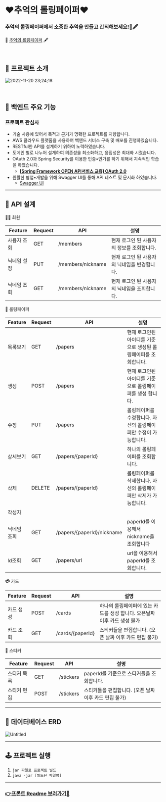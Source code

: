 # ❤추억의 롤링페이퍼❤

### 추억의 롤링페이퍼에서 소중한 추억을 만들고 간직해보세요!📜🖋

📜 [추억의 롤링페이퍼](https://rolling-paper-makers.vercel.app/) 🖋

<br/>

## 📑 프로젝트 소개
![2022-11-20 23;24;18](https://user-images.githubusercontent.com/51311690/202909665-4aa8f3a2-411e-41b9-95c0-9ccef24b6297.PNG)

<br/>

## 🎇 백엔드 주요 기능

### 프로젝트 관심사

- 기술 사용에 있어서 목적과 근거가 명확한 프로젝트를 지향합니다.
- AWS 클라우드 플랫폼을 사용하여 백엔드 서비스 구축 및 배포를 진행하였습니다.
- RESTful한 API를 설계하기 위하여 노력하였습니다.
- 도메인 별로 나누어 설계하여 의존성을 최소화하고, 응집성은 최대화 시켰습니다.
- OAuth 2.0과 Spring Security를 이용한 인증•인가를 하기 위해서 지속적인 학습을 하였습니다.
    - **[[Spring Framework OPEN API서비스 교육] OAuth 2.0](https://mntdev.tistory.com/47)**
- 원활한 협업•개발을 위해 Swagger UI를 통해 API 테스트 및 문서화 하였습니다.
    - [Swagger UI](https://www.memory-rolling-paper-api.link/swagger-ui/index.html)

---

## 📜 API 설계

🙍‍♂️ 회원

| Feature | Request | API | 설명 |
| --- | --- | --- | --- |
| 사용자 조회 | GET | /members | 현재 로그인 된 사용자의 정보를 조회합니다. |
| 닉네임 설정 | PUT | /members/nickname | 현재 로그인 된 사용자의 닉네임을 변경합니다. |
| 닉네임 조회 | GET | /members/nickname | 현재 로그인 된 사용자의 닉네임을 조회합니다. |

📰 롤링페이퍼

| Feature | Request | API | 설명 |
| --- | --- | --- | --- |
| 목록보기 | GET | /papers | 현재 로그인된 아이디를 기준으로 생성된 롤링페이퍼를 조회합니다. |
| 생성 | POST | /papers | 현재 로그인된 아이디를 기준으로 롤링페이퍼를 생성 합니다. |
| 수정 | PUT | /papers | 롤링페이퍼를 수정합니다. 자신의 롤링페이퍼만 수정이 가능합니다. |
| 상세보기 | GET | /papers/{paperId} | 하나의 롤링페이퍼를 조회합니다. |
| 삭제 | DELETE | /papers/{paperId} | 롤링페이퍼를 삭제합니다. 자신의 롤링페이퍼만 삭제가 가능합니다. |
| 작성자 
닉네임 조회 | GET | /papers/{paperId}/nickname | paperId를 이용해서 nickname을 조회합니다 |
| Id조회 | GET | /papers/url | url을 이용해서 paperId를 조회합니다. |

****💳**** 카드

| Feature | Request | API | 설명 |
| --- | --- | --- | --- |
| 카드 생성 | POST | /cards | 하나의 롤링페이퍼에 있는 카드를 생성 합니다. 오픈날짜 이후 카드 생성 불가 |
| 카드 조회 | GET | /cards/{paperId} | 스티커들을 편집합니다. (오픈 날짜 이후 카드 편집 불가) |

🎀 스티커

| Feature | Request | API | 설명 |
| --- | --- | --- | --- |
| 스티커 목록 | GET | /stickers | paperId를 기준으로 스티커들을 조회합니다. |
| 스티커 편집 | POST | /stickers | 스티커들을 편집합니다. (오픈 날짜 이후 카드 편집 불가) |

---

## 💾 **데이터베이스 ERD**
![Untitled](https://user-images.githubusercontent.com/51311690/202909823-76c79524-71f4-4d65-93f1-fa4db9fde971.png)


---

## 🕹 프로젝트 실행

1. `jar 파일로 프로젝트 빌드`
2. `java -jar [빌드된 파일명]` 


---

### [👉프론트 Readme 보러가기👀](https://github.com/memory-makers/rolling-paper)
